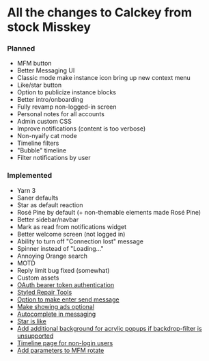 # All the changes to Calckey from stock Misskey

### Planned

- MFM button
- Better Messaging UI
- Classic mode make instance icon bring up new context menu
- Like/star button
- Option to publicize instance blocks
- Better intro/onboarding
- Fully revamp non-logged-in screen
- Personal notes for all accounts
- Admin custom CSS
- Improve notifications (content is too verbose)
- Non-nyaify cat mode
- Timeline filters
- "Bubble" timeline
- Filter notifications by user

### Implemented

- Yarn 3
- Saner defaults
- Star as default reaction
- Rosé Pine by default (+ non-themable elements made Rosé Pine)
- Better sidebar/navbar
- Mark as read from notifications widget
- Better welcome screen (not logged in)
- Ability to turn off "Connection lost" message
- Spinner instead of "Loading..."
- Annoying Orange search
- MOTD
- Reply limit bug fixed (somewhat)
- Custom assets
- [OAuth bearer token authentication](https://github.com/misskey-dev/misskey/pull/9021)
- [Styled Repair Tools](https://github.com/misskey-dev/misskey/pull/8956)
- [Option to make enter send message](https://github.com/misskey-dev/misskey/pull/8954)
- [Make showing ads optional](https://github.com/misskey-dev/misskey/pull/8996)
- [Autocomplete in messaging](https://github.com/misskey-dev/misskey/pull/8955)
- [Star is like](https://github.com/JakeMBauer/Misskey-Extras/blob/master/patches/star-is-like.patch)
- [Add additional background for acrylic popups if backdrop-filter is unsupported](https://github.com/misskey-dev/misskey/pull/8671)
- [Timeline page for non-login users](https://github.com/misskey-dev/misskey/pull/8927)
- [Add parameters to MFM rotate](https://github.com/misskey-dev/misskey/pull/8549)
